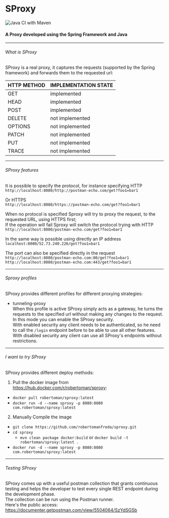 # SProxy
![Java CI with Maven](https://github.com/robertomanfreda/sproxy/workflows/Java%20CI%20with%20Maven/badge.svg)

#### A Proxy developed using the Spring Framework and Java  

---
 
###### What is SProxy

SProxy is a real proxy, it captures the requests (supported by the Spring framework) and forwards them to the requested url:  

HTTP METHOD     | IMPLEMENTATION STATE
--------------- | ---------------
GET             | implemented
HEAD            | implemented
POST            | implemented
DELETE          | not implemented
OPTIONS         | not implemented
PATCH           | not implemented
PUT             | not implemented
TRACE           | not implemented   

---
###### SProxy features

It is possible to specify the protocol, for instance specifying HTTP   
`http://localhost:8080/http://postman-echo.com/get?foo1=bar1`  

Or HTTPS  
`http://localhost:8080/https://postman-echo.com/get?foo1=bar1`  

When no protocol is specified Sproxy will try to proxy the request, to the requested URL, using HTTPS first;  
If the operation will fail Sproxy will switch the protocol trying with HTTP   
`http://localhost:8080/postman-echo.com/get?foo1=bar1`  

In the same way is possible using directly an IP address  
`localhost:8080/52.73.240.226/get?foo1=bar1`

The port can also be specified directly in the request  
`http://localhost:8080/postman-echo.com:80/get?foo1=bar1`  
`http://localhost:8080/postman-echo.com:443/get?foo1=bar1`  

---
###### Sproxy profiles
SProxy provides different profiles for different proxying strategies:  
- tunneling-proxy  
  When this profile is active SProxy simply acts as a gateway, he turns the requests to the specified url without 
  making any changes to the request.  
  In this mode you can enable the SProxy security.  
  With enabled security any client needs to be authenticated,
  so he need to call the `/login` endpoint before to be able to use all other features.  
  With disabled security any client can use all SProxy's endpoints without restrictions.


---
###### I want to try SProxy
SProxy provides different deploy methods:  

1) Pull the docker image from https://hub.docker.com/r/robertoman/sproxy:    
- `docker pull robertoman/sproxy:latest`  
- `docker run -d --name sproxy -p 8080:8080 com.robertoman/sproxy:latest`  
  
2) Manually Compile the image   
- `git clone https://github.com/robertomanfreda/sproxy.git`
- `cd sproxy`
  - `mvn clean package docker:build` or `docker build -t robertoman/sproxy:latest .`  
- `docker run -d --name sproxy -p 8080:8080 com.robertoman/sproxy:latest`


---
###### Testing SProxy
SProxy comes up with a useful postman collection that grants continuous testing and helps the developer to test every
single REST endpoint during the development phase.    
The collection can be run using the Postman runner.  
Here's the public access: https://documenter.getpostman.com/view/5504064/SzYdSGSb